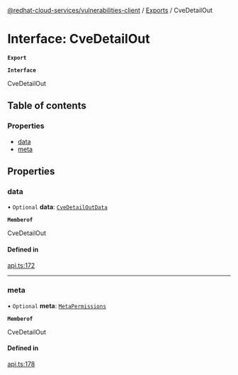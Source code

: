 [@redhat-cloud-services/vulnerabilities-client](../README.md) / [Exports](../modules.md) / CveDetailOut

# Interface: CveDetailOut

**`Export`**

**`Interface`**

CveDetailOut

## Table of contents

### Properties

- [data](CveDetailOut.md#data)
- [meta](CveDetailOut.md#meta)

## Properties

### data

• `Optional` **data**: [`CveDetailOutData`](CveDetailOutData.md)

**`Memberof`**

CveDetailOut

#### Defined in

[api.ts:172](https://github.com/RedHatInsights/javascript-clients/blob/master/packages/vulnerabilities/git-api/api.ts#L172)

___

### meta

• `Optional` **meta**: [`MetaPermissions`](MetaPermissions.md)

**`Memberof`**

CveDetailOut

#### Defined in

[api.ts:178](https://github.com/RedHatInsights/javascript-clients/blob/master/packages/vulnerabilities/git-api/api.ts#L178)
